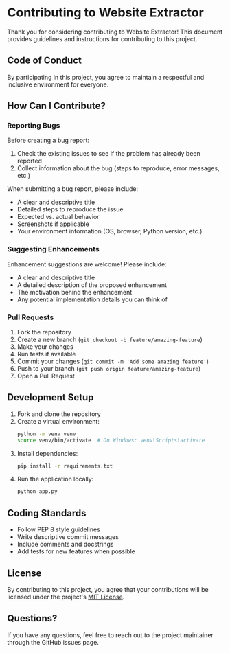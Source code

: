 # Contributing to Website Extractor

Thank you for considering contributing to Website Extractor! This document provides guidelines and instructions for contributing to this project.

## Code of Conduct

By participating in this project, you agree to maintain a respectful and inclusive environment for everyone.

## How Can I Contribute?

### Reporting Bugs

Before creating a bug report:

1. Check the existing issues to see if the problem has already been reported
2. Collect information about the bug (steps to reproduce, error messages, etc.)

When submitting a bug report, please include:

- A clear and descriptive title
- Detailed steps to reproduce the issue
- Expected vs. actual behavior
- Screenshots if applicable
- Your environment information (OS, browser, Python version, etc.)

### Suggesting Enhancements

Enhancement suggestions are welcome! Please include:

- A clear and descriptive title
- A detailed description of the proposed enhancement
- The motivation behind the enhancement
- Any potential implementation details you can think of

### Pull Requests

1. Fork the repository
2. Create a new branch (`git checkout -b feature/amazing-feature`)
3. Make your changes
4. Run tests if available
5. Commit your changes (`git commit -m 'Add some amazing feature'`)
6. Push to your branch (`git push origin feature/amazing-feature`)
7. Open a Pull Request

## Development Setup

1. Fork and clone the repository
2. Create a virtual environment:
   ```bash
   python -m venv venv
   source venv/bin/activate  # On Windows: venv\Scripts\activate
   ```
3. Install dependencies:
   ```bash
   pip install -r requirements.txt
   ```
4. Run the application locally:
   ```bash
   python app.py
   ```

## Coding Standards

- Follow PEP 8 style guidelines
- Write descriptive commit messages
- Include comments and docstrings
- Add tests for new features when possible

## License

By contributing to this project, you agree that your contributions will be licensed under the project's [MIT License](LICENSE).

## Questions?

If you have any questions, feel free to reach out to the project maintainer through the GitHub issues page. 